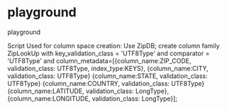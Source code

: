 playground
==========

playground


Script Used for column space creation:
Use ZipDB;
create column family ZipLookUp with key_validation_class = 'UTF8Type' and comparator = 'UTF8Type' and column_metadata=[{column_name:ZIP_CODE, validation_class: UTF8Type, index_type:KEYS},
{column_name:CITY, validation_class: UTF8Type}
{column_name:STATE, validation_class: UTF8Type}
{column_name:COUNTRY, validation_class: UTF8Type}
{column_name:LATITUDE, validation_class: LongType}, 
{column_name:LONGITUDE, validation_class: LongType}];
